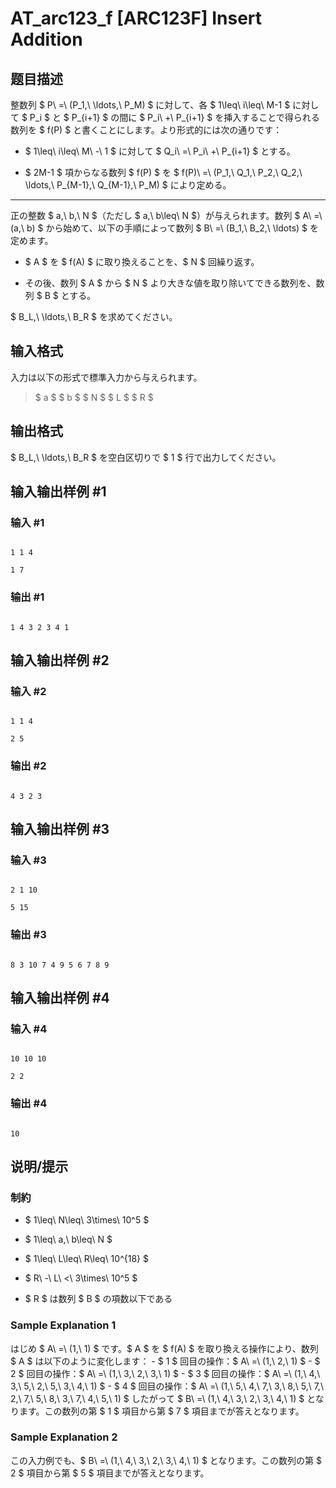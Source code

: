 # AT_arc123_f [ARC123F] Insert Addition

## 题目描述

[problemUrl]: https://atcoder.jp/contests/arc123/tasks/arc123_f

整数列 $ P\ =\ (P_1,\ \ldots,\ P_M) $ に対して、各 $ 1\leq\ i\leq\ M-1 $ に対して $ P_i $ と $ P_{i+1} $ の間に $ P_i\ +\ P_{i+1} $ を挿入することで得られる数列を $ f(P) $ と書くことにします。より形式的には次の通りです：

- $ 1\leq\ i\leq\ M\ -\ 1 $ に対して $ Q_i\ =\ P_i\ +\ P_{i+1} $ とする。
- $ 2M-1 $ 項からなる数列 $ f(P) $ を $ f(P)\ =\ (P_1,\ Q_1,\ P_2,\ Q_2,\ \ldots,\ P_{M-1},\ Q_{M-1},\ P_M) $ により定める。

- - - - - -

正の整数 $ a,\ b,\ N $（ただし $ a,\ b\leq\ N $）が与えられます。数列 $ A\ =\ (a,\ b) $ から始めて、以下の手順によって数列 $ B\ =\ (B_1,\ B_2,\ \ldots) $ を定めます。

- $ A $ を $ f(A) $ に取り換えることを、$ N $ 回繰り返す。
- その後、数列 $ A $ から $ N $ より大きな値を取り除いてできる数列を、数列 $ B $ とする。

$ B_L,\ \ldots,\ B_R $ を求めてください。

## 输入格式

入力は以下の形式で標準入力から与えられます。

> $ a $ $ b $ $ N $ $ L $ $ R $

## 输出格式

$ B_L,\ \ldots,\ B_R $ を空白区切りで $ 1 $ 行で出力してください。

## 输入输出样例 #1

### 输入 #1

```
1 1 4
1 7
```

### 输出 #1

```
1 4 3 2 3 4 1
```

## 输入输出样例 #2

### 输入 #2

```
1 1 4
2 5
```

### 输出 #2

```
4 3 2 3
```

## 输入输出样例 #3

### 输入 #3

```
2 1 10
5 15
```

### 输出 #3

```
8 3 10 7 4 9 5 6 7 8 9
```

## 输入输出样例 #4

### 输入 #4

```
10 10 10
2 2
```

### 输出 #4

```
10
```

## 说明/提示

### 制約

- $ 1\leq\ N\leq\ 3\times\ 10^5 $
- $ 1\leq\ a,\ b\leq\ N $
- $ 1\leq\ L\leq\ R\leq\ 10^{18} $
- $ R\ -\ L\ <\ 3\times\ 10^5 $
- $ R $ は数列 $ B $ の項数以下である

### Sample Explanation 1

はじめ $ A\ =\ (1,\ 1) $ です。$ A $ を $ f(A) $ を取り換える操作により、数列 $ A $ は以下のように変化します： - $ 1 $ 回目の操作：$ A\ =\ (1,\ 2,\ 1) $ - $ 2 $ 回目の操作：$ A\ =\ (1,\ 3,\ 2,\ 3,\ 1) $ - $ 3 $ 回目の操作：$ A\ =\ (1,\ 4,\ 3,\ 5,\ 2,\ 5,\ 3,\ 4,\ 1) $ - $ 4 $ 回目の操作：$ A\ =\ (1,\ 5,\ 4,\ 7,\ 3,\ 8,\ 5,\ 7,\ 2,\ 7,\ 5,\ 8,\ 3,\ 7,\ 4,\ 5,\ 1) $ したがって $ B\ =\ (1,\ 4,\ 3,\ 2,\ 3,\ 4,\ 1) $ となります。この数列の第 $ 1 $ 項目から第 $ 7 $ 項目までが答えとなります。

### Sample Explanation 2

この入力例でも、$ B\ =\ (1,\ 4,\ 3,\ 2,\ 3,\ 4,\ 1) $ となります。この数列の第 $ 2 $ 項目から第 $ 5 $ 項目までが答えとなります。